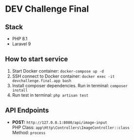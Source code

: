 # DEV Challenge Final

## Stack
- PHP 8.1
- Laravel 9

## How to start service
1. Start Docker container: <code>docker-compose up -d</code>
2. SSH connect to Docker container: <code>docker exec -it devchallenge.final.app bash</code>
3. Install composer dependencies. Run in terminal: <code>composer install</code>
4. Run test in terminal: <code>php artisan test</code>

## API Endpoints
- <b>POST:</b> <code>http\://127.0.0.1:8080/api/image-input</code>\
  PHP Class: <code>app\Http\Controllers\ImageController::class</code>\
  Method: <code>process</code>
